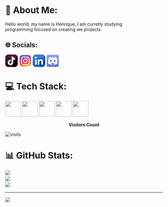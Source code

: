 # 💫 About Me:
Hello world, my name is Henrique, I am curretly studying<br> programming focused on creating we projects.


## 🌐 Socials:

[<img src="img/tiktok.png" width="40" height="40">](https://tiktok.com/@tiktok.com/@zealfredo90)
[<img src="img/instagram.png" width="40" height="40">](https://www.instagram.com/henrique_diomedes/)
[<img src="img/linkedin.png" width="40" height="40">](https://www.linkedin.com/in/henrique-diomedes/)
[<img src="img/discord.png" width="40" height="40">](https://discord.com/channels/@henrique.diomedes)


# 💻 Tech Stack:   
[<img src="https://mleziva.gallerycdn.vsassets.io/extensions/mleziva/htmlbuild/0.0.1/1572618954321/Microsoft.VisualStudio.Services.Icons.Default" width="50" height="50">](https://developer.mozilla.org/pt-BR/docs/Web/HTML/Element)
[<img src="https://cdn.pixabay.com/photo/2017/08/05/11/16/logo-2582747_1280.png" width="50" height="50">](https://developer.mozilla.org/pt-BR/docs/Web/CSS)
[<img src="https://cdn-icons-png.freepik.com/512/423/423066.png" width="50" height="50">](https://www.python.org/)
[<img src="https://cdn-icons-png.flaticon.com/256/919/919836.png" width="50" height="50">](https://www.mysql.com/)
[<img src="https://encrypted-tbn0.gstatic.com/images?q=tbn:ANd9GcRTvTsaCQ0AVQCJQ_rq-jkfT40f03me0dOq9g&s" width="50" height="50" border-radius ="50%">](https://developer.mozilla.org/pt-BR/docs/Web/JavaScript)

<p align="center"><b>Visitors Count</b></p> 

<p aline="center">
<img src="https://visit-counter.vercel.app/counter.png?page=&s=40&c=bb0707&bg=00000000&no=7&ff=electrolize&tb=Visitas%3A++&ta=" alt="visits">
</p>

# 📊 GitHub Stats:
![](https://github-readme-stats.vercel.app/api?username=HenriqueDiomedes&theme=github_dark&hide_border=false&include_all_commits=true&count_private=true)<br/>
![](https://nirzak-streak-stats.vercel.app/?user=HenriqueDiomedes&theme=github_dark&hide_border=false)<br/>
![](https://github-readme-stats.vercel.app/api/top-langs/?username=HenriqueDiomedes&theme=github_dark&hide_border=false&include_all_commits=true&count_private=true&layout=compact)

---
[![](https://visitcount.itsvg.in/api?id=HenriqueDiomedes&icon=0&color=0)](https://visitcount.itsvg.in)

<!-- Proudly created with GPRM ( https://gprm.itsvg.in ) -->
